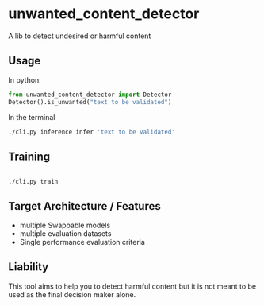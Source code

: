 # unwanted_content_detector
A lib to detect undesired or harmful content

## Usage

In python:

```py
from unwanted_content_detector import Detector
Detector().is_unwanted("text to be validated")
```

In the terminal

```sh
./cli.py inference infer 'text to be validated'
```

## Training 

```

./cli.py train

```

## Target Architecture / Features 

- multiple Swappable models
- multiple evaluation datasets
- Single performance evaluation criteria



## Liability

This tool aims to help you to detect harmful content but it is not meant to be used as the final decision maker alone. 
